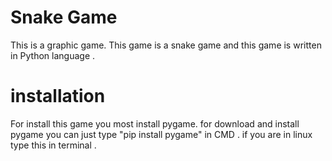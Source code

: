 # Snake Game
 This is a graphic game. This game is a snake game and this game is written in Python language .

                                              

# installation
For install this game you most install pygame. for download and install pygame you can just type "pip install pygame" in CMD .
if you are in linux type this in terminal .
